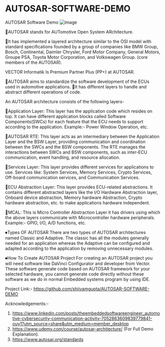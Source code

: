 # AUTOSAR-SOFTWARE-DEMO
AUTOSAR Software Demo
![image](https://github.com/user-attachments/assets/148a0d92-b3e2-4a4b-9c66-c6e70e75ff99)

🔴AUTOSAR stands for AUTomotive Open System ARchitecture.

🔴It has implemented a layered architecture similar to the OSI model with standard specifications founded by a group of companies like BMW Group, Bosch, Continental, Daimler Chrysler, Ford Motor Company, General Motors, Groupe PSA, Toyota Motor Corporation, and Volkswagen Group. (core members of the AUTOSAR).

VECTOR Informatik Is Premium Partner Plus (PP+) at AUTOSAR.

🔴AUTOSAR aims to standardize the software development of the ECUs used in automotive applications.
🔴It has different layers to handle and abstract different operations of code.

An AUTOSAR architecture consists of the following layers-

🔵Application Layer: This layer has the application code which resides on top. It can have different application blocks called Software Components(SWCs) for each feature that the ECU needs to support according to the application.
Example:- Power Window Operation, etc.

🔵AUTOSAR RTE: This layer acts as an intermediary between the Application Layer and the BSW Layer, providing communication and coordination between the SWCs and the BSW components. The RTE manages the interactions between SWCs and BSW components, such as inter-ECU communication, event handling, and resource allocation.

🔵Services Layer: This layer provides different services for applications to use. Services like: System Services, Memory Services, Crypto Services, Off-board communication services, and Communication Services.

🔵ECU Abstraction Layer: This layer provides ECU-related abstractions. It contains different abstracted layers like the I/O Hardware Abstraction layer, Onboard device abstraction, Memory hardware Abstraction, Crypto hardware abstraction, etc. to make applications hardware independent.

🔵MCAL: This is Micro Controller Abstraction Layer it has drivers using which the above layers communicate with Microcontroller hardware peripherals.
Example:- GPIO, I/O, A/D functions, etc.

⏺Types OF AUTOSAR
There are two types of AUTOSAR architectures named Classic and Adaptive. The classic has all the modules generally needed for an application whereas the Adaptive can be configured and adapted according to the application by removing unnecessary modules.

⏺How To Create AUTOSAR Project
For creating an AUTOSAR project you will need software like DaVinci Configurator and developer from Vector. These software generate code based on AUTOSAR framework for your selected hardware, you cannot generate code directly without these software as we do in normal Embedded systems program by using IDE.

Project Link:-
https://github.com/shiivamgupta/AUTOSAR-SOFTWARE-DEMO

Acknowledgements:-
1. https://www.linkedin.com/posts/theembeddedsoftwareengineer_automotive-cybersecurity-communication-activity-7052863609839779841-ouy1?utm_source=share&utm_medium=member_desktop
2. https://www.udemy.com/course/autosar-architecture/ (For Full Demo Explanation).
3. https://www.autosar.org/standards
